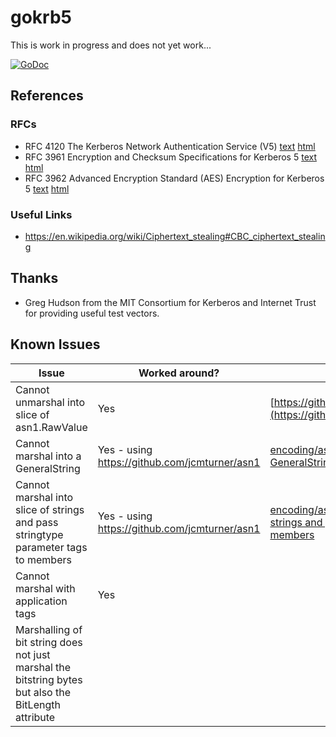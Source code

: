 # gokrb5

This is work in progress and does not yet work...

[![GoDoc](https://godoc.org/github.com/jcmturner/gokrb5?status.svg)](https://godoc.org/github.com/jcmturner/gokrb5)


## References
### RFCs
* RFC 4120 The Kerberos Network Authentication Service (V5)
[text](https://www.ietf.org/rfc/rfc4120.txt) [html](https://tools.ietf.org/html/rfc4120)
* RFC 3961 Encryption and Checksum Specifications for Kerberos 5
[text](https://www.ietf.org/rfc/rfc3961.txt) [html](https://tools.ietf.org/html/rfc3961)
* RFC 3962 Advanced Encryption Standard (AES) Encryption for Kerberos 5
[text](https://www.ietf.org/rfc/rfc3962.txt) [html](https://tools.ietf.org/html/rfc3962)

### Useful Links
* https://en.wikipedia.org/wiki/Ciphertext_stealing#CBC_ciphertext_stealing

## Thanks
* Greg Hudson from the MIT Consortium for Kerberos and Internet Trust for providing useful test vectors.

## Known Issues
| Issue | Worked around? | References |
|-------|-------------|------------|
| Cannot unmarshal into slice of asn1.RawValue | Yes | [https://github.com/golang/go/issues/17321](https://github.com/golang/go/issues/17321) |
| Cannot marshal into a GeneralString | Yes - using https://github.com/jcmturner/asn1 | [encoding/asn1: cannot marshal into a GeneralString](https://github.com/golang/go/issues/18832) |
| Cannot marshal into slice of strings and pass stringtype parameter tags to members | Yes - using https://github.com/jcmturner/asn1 |[encoding/asn1: cannot marshal into slice of strings and pass stringtype parameter tags to members](https://github.com/golang/go/issues/18834) |
| Cannot marshal with application tags | Yes | |
| Marshalling of bit string does not just marshal the bitstring bytes but also the BitLength attribute | | |